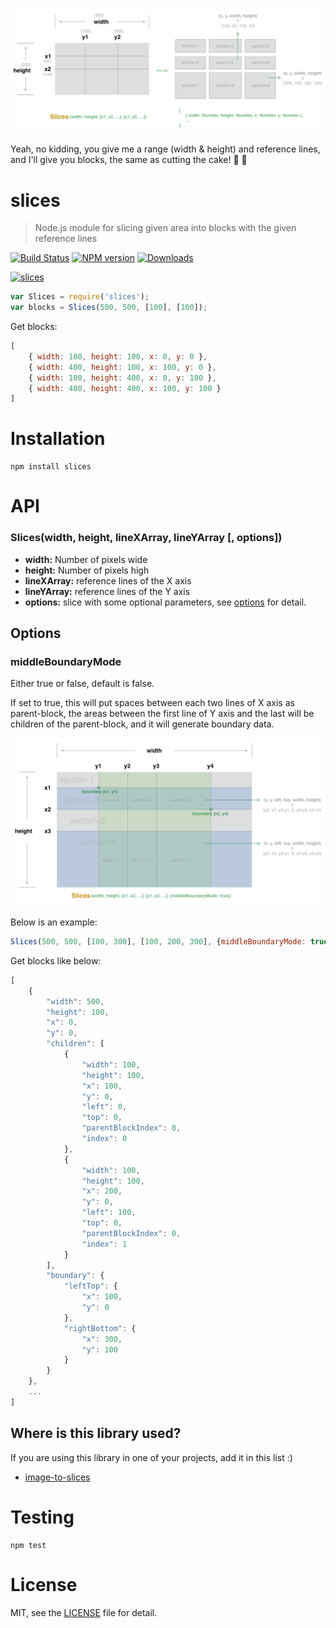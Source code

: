 <p style="text-align: center">
    <img src="docs/demonstrate.png" width="887" alt="slices">
</p>

Yeah, no kidding, you give me a range (width & height) and reference lines, and I'll give you blocks, the same as cutting the cake! :fork_and_knife: :cake:

# slices

> Node.js module for slicing given area into blocks with the given reference lines

[![Build Status](https://travis-ci.org/superRaytin/slices.svg?branch=master)](https://travis-ci.org/superRaytin/slices)
[![NPM version][npm-image]][npm-url]
[![Downloads][downloads-image]][npm-url]

[![slices](https://nodei.co/npm/slices.png)](https://npmjs.org/package/slices)

[npm-url]: https://npmjs.org/package/slices
[downloads-image]: http://img.shields.io/npm/dm/slices.svg
[npm-image]: http://img.shields.io/npm/v/slices.svg

```js
var Slices = require('slices');
var blocks = Slices(500, 500, [100], [100]);
```

Get blocks:

```js
[
    { width: 100, height: 100, x: 0, y: 0 },
    { width: 400, height: 100, x: 100, y: 0 },
    { width: 100, height: 400, x: 0, y: 100 },
    { width: 400, height: 400, x: 100, y: 100 }
]
```

# Installation

```
npm install slices
```

# API

### Slices(width, height, lineXArray, lineYArray [, options])

- **width:** Number of pixels wide
- **height:** Number of pixels high
- **lineXArray:** reference lines of the X axis
- **lineYArray:** reference lines of the Y axis
- **options:** slice with some optional parameters, see [options](#options) for detail.

## Options

### middleBoundaryMode

Either true or false, default is false.

If set to true, this will put spaces between each two lines of X axis as parent-block,
the areas between the first line of Y axis and the last will be children of the parent-block, and it will generate boundary data.

<p style="text-align: center">
    <img src="docs/demonstrate2.png" width="870" alt="slices">
</p>

Below is an example:

```js
Slices(500, 500, [100, 300], [100, 200, 300], {middleBoundaryMode: true});
```

Get blocks like below:

```js
[
    {
        "width": 500,
        "height": 100,
        "x": 0,
        "y": 0,
        "children": [
            {
                "width": 100,
                "height": 100,
                "x": 100,
                "y": 0,
                "left": 0,
                "top": 0,
                "parentBlockIndex": 0,
                "index": 0
            },
            {
                "width": 100,
                "height": 100,
                "x": 200,
                "y": 0,
                "left": 100,
                "top": 0,
                "parentBlockIndex": 0,
                "index": 1
            }
        ],
        "boundary": {
            "leftTop": {
                "x": 100,
                "y": 0
            },
            "rightBottom": {
                "x": 300,
                "y": 100
            }
        }
    },
    ...
]
```

## Where is this library used?

If you are using this library in one of your projects, add it in this list :)

- [image-to-slices](https://github.com/superRaytin/image-to-slices)

# Testing

```
npm test
```

# License

MIT, see the [LICENSE](/LICENSE) file for detail.

